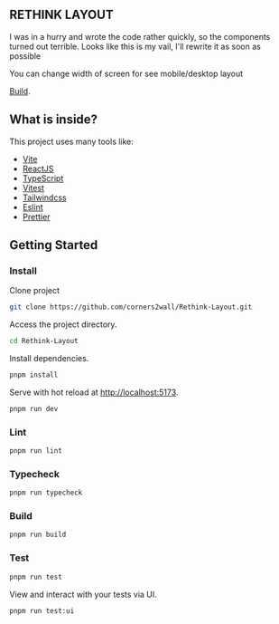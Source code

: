 ## RETHINK LAYOUT

I was in a hurry and wrote the code rather quickly, so the components turned out terrible. Looks like this is my vail, I'll rewrite it as soon as possible

You can change width of screen for see mobile/desktop layout

[Build](https://rethink-layout.web.app/home).

## What is inside?

This project uses many tools like:

- [Vite](https://vitejs.dev)
- [ReactJS](https://reactjs.org)
- [TypeScript](https://www.typescriptlang.org)
- [Vitest](https://vitest.dev)
- [Tailwindcss](https://tailwindcss.com)
- [Eslint](https://eslint.org)
- [Prettier](https://prettier.io)

## Getting Started

### Install

Clone project

```bash
git clone https://github.com/corners2wall/Rethink-Layout.git
```

Access the project directory.

```bash
cd Rethink-Layout
```

Install dependencies.

```bash
pnpm install
```

Serve with hot reload at <http://localhost:5173>.

```bash
pnpm run dev
```

### Lint

```bash
pnpm run lint
```

### Typecheck

```bash
pnpm run typecheck
```

### Build

```bash
pnpm run build
```

### Test

```bash
pnpm run test
```

View and interact with your tests via UI.

```bash
pnpm run test:ui
```
